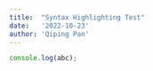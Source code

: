 ```yaml
---
title:  "Syntax Highlighting Test"
date:   '2022-10-23'
author: 'Qiping Pan' 
---
```


```js
console.log(abc);
```